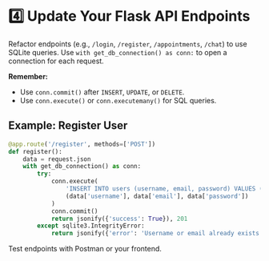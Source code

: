 # 4️⃣ Update Your Flask API Endpoints

Refactor endpoints (e.g., `/login`, `/register`, `/appointments`, `/chat`) to use SQLite queries.
Use `with get_db_connection() as conn:` to open a connection for each request.

**Remember:**
- Use `conn.commit()` after `INSERT`, `UPDATE`, or `DELETE`.
- Use `conn.execute()` or `conn.executemany()` for SQL queries.

## Example: Register User

```python
@app.route('/register', methods=['POST'])
def register():
    data = request.json
    with get_db_connection() as conn:
        try:
            conn.execute(
                'INSERT INTO users (username, email, password) VALUES (?, ?, ?)',
                (data['username'], data['email'], data['password'])
            )
            conn.commit()
            return jsonify({'success': True}), 201
        except sqlite3.IntegrityError:
            return jsonify({'error': 'Username or email already exists'}), 400
```

Test endpoints with Postman or your frontend. 